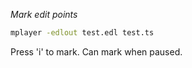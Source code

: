 *Mark edit points*
```bash
mplayer -edlout test.edl test.ts
```
Press 'i' to mark. Can mark when paused.
